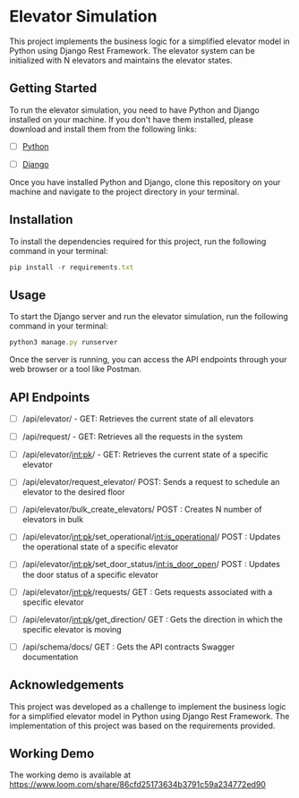 # Elevator Simulation

This project implements the business logic for a simplified elevator model in Python using Django Rest Framework. The elevator system can be initialized with N elevators and maintains the elevator states.

## Getting Started
To run the elevator simulation, you need to have Python and Django installed on your machine. If you don't have them installed, please download and install them from the following links:

- [ ] [Python](https://www.python.org/downloads/)
- [ ] [Django](https://www.djangoproject.com/)



Once you have installed Python and Django, clone this repository on your machine and navigate to the project directory in your terminal.

## Installation
To install the dependencies required for this project, run the following command in your terminal:

```js
pip install -r requirements.txt
```

## Usage
To start the Django server and run the elevator simulation, run the following command in your terminal:

```js
python3 manage.py runserver
```

Once the server is running, you can access the API endpoints through your web browser or a tool like Postman.

## API Endpoints

  - [ ] /api/elevator/ - GET: Retrieves the current state of all elevators
  - [ ] /api/request/ - GET: Retrieves all the requests in the system
  - [ ] /api/elevator/<int:pk>/ - GET: Retrieves the current state of a specific elevator
  - [ ] /api/elevator/request_elevator/ POST: Sends a request to schedule an elevator to the desired floor
  - [ ] /api/elevator/bulk_create_elevators/ POST : Creates N number of elevators in bulk
  - [ ] /api/elevator/<int:pk>/set_operational/<int:is_operational>/ POST : Updates the operational state of a specific elevator
  - [ ] /api/elevator/<int:pk>/set_door_status/<int:is_door_open>/ POST : Updates the door status of a specific elevator
  - [ ] /api/elevator/<int:pk>/requests/ GET : Gets requests associated with a specific elevator
  - [ ] /api/elevator/<int:pk>/get_direction/ GET : Gets the direction in which the specific elevator is moving
  - [ ] /api/schema/docs/ GET : Gets the API contracts Swagger documentation


## Acknowledgements
This project was developed as a challenge to implement the business logic for a simplified elevator model in Python using Django Rest Framework. The implementation of this project was based on the requirements provided.

## Working Demo
The working demo is available at https://www.loom.com/share/86cfd25173634b3791c59a234772ed90
